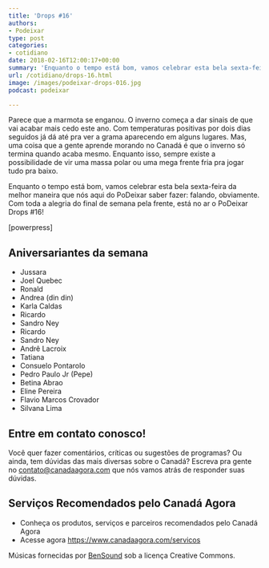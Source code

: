 ```yaml
---
title: 'Drops #16'
authors:
- Podeixar
type: post
categories:
- cotidiano
date: 2018-02-16T12:00:17+00:00
summary: 'Enquanto o tempo está bom, vamos celebrar esta bela sexta-feira da melhor maneira que nós aqui do PoDeixar saber fazer: falando, obviamente. Com toda a alegria do final de semana pela frente, está no ar o PoDeixar Drops #16!'
url: /cotidiano/drops-16.html
image: /images/podeixar-drops-016.jpg
podcast: podeixar

---
```

Parece que a marmota se enganou. O inverno começa a dar sinais de que vai acabar mais cedo este ano. Com temperaturas positivas por dois dias seguidos já dá até pra ver a grama aparecendo em alguns lugares. Mas, uma coisa que a gente aprende morando no Canadá é que o inverno só termina quando acaba mesmo. Enquanto isso, sempre existe a possibilidade de vir uma massa polar ou uma mega frente fria pra jogar tudo pra baixo.

Enquanto o tempo está bom, vamos celebrar esta bela sexta-feira da melhor maneira que nós aqui do PoDeixar saber fazer: falando, obviamente. Com toda a alegria do final de semana pela frente, está no ar o PoDeixar Drops #16!

[powerpress]

## Aniversariantes da semana

  * Jussara
  * Joel Quebec
  * Ronald
  * Andrea (din din)
  * Karla Caldas
  * Ricardo
  * Sandro Ney
  * Ricardo
  * Sandro Ney
  * Andrê Lacroix
  * Tatiana
  * Consuelo Pontarolo
  * Pedro Paulo Jr (Pepe)
  * Betina Abrao
  * Eline Pereira
  * Flavio Marcos Crovador
  * Silvana Lima

## Entre em contato conosco!

Você quer fazer comentários, críticas ou sugestões de programas? Ou ainda, tem dúvidas das mais diversas sobre o Canadá? Escreva pra gente no <contato@canadaagora.com> que nós vamos atrás de responder suas dúvidas.

## Serviços Recomendados pelo Canadá Agora

  * Conheça os produtos, serviços e parceiros recomendados pelo Canadá Agora
  * Acesse agora <https://www.canadaagora.com/servicos>

Músicas fornecidas por <a href="http://www.bensound.com/" target="_blank" rel="noopener noreferrer">BenSound</a> sob a licença Creative Commons.